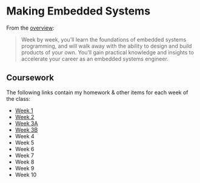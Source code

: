 # Making Embedded Systems

From the [overview](https://classpert.com/classpertx/cohorts/making-embedded-systems):

> Week by week, you’ll learn the foundations of embedded systems programming,
> and will walk away with the ability to design and build products of your own.
> You’ll gain practical knowledge and insights to accelerate your career as an
> embedded systems engineer.

## Coursework

The following links contain my homework & other items for each week of the
class:

- [Week 1](week_1/README.md)
- [Week 2](week_2/README.md)
- [Week 3A](week_3a/README.md)
- [Week 3B](week_3b/README.md)
- Week 4
- Week 5
- Week 6
- Week 7
- Week 8
- Week 9
- Week 10
